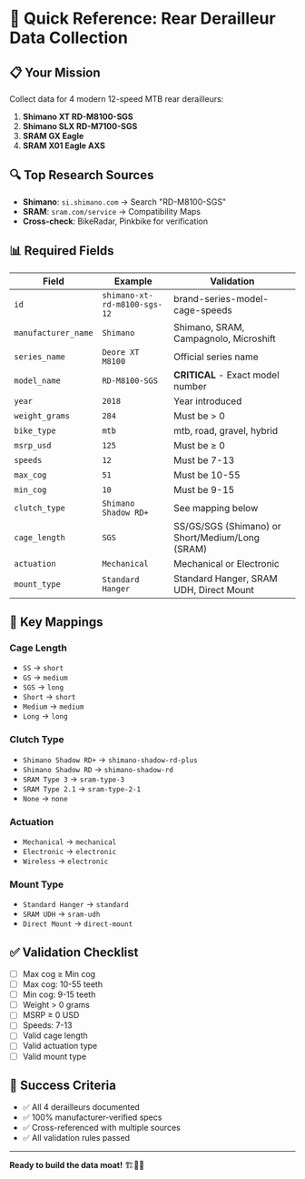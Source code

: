 # 🚀 Quick Reference: Rear Derailleur Data Collection

## 📋 **Your Mission**
Collect data for 4 modern 12-speed MTB rear derailleurs:
1. **Shimano XT RD-M8100-SGS**
2. **Shimano SLX RD-M7100-SGS** 
3. **SRAM GX Eagle**
4. **SRAM X01 Eagle AXS**

## 🔍 **Top Research Sources**
- **Shimano**: `si.shimano.com` → Search "RD-M8100-SGS"
- **SRAM**: `sram.com/service` → Compatibility Maps
- **Cross-check**: BikeRadar, Pinkbike for verification

## 📊 **Required Fields**
| Field | Example | Validation |
|-------|---------|------------|
| `id` | `shimano-xt-rd-m8100-sgs-12` | brand-series-model-cage-speeds |
| `manufacturer_name` | `Shimano` | Shimano, SRAM, Campagnolo, Microshift |
| `series_name` | `Deore XT M8100` | Official series name |
| `model_name` | `RD-M8100-SGS` | **CRITICAL** - Exact model number |
| `year` | `2018` | Year introduced |
| `weight_grams` | `284` | Must be > 0 |
| `bike_type` | `mtb` | mtb, road, gravel, hybrid |
| `msrp_usd` | `125` | Must be ≥ 0 |
| `speeds` | `12` | Must be 7-13 |
| `max_cog` | `51` | Must be 10-55 |
| `min_cog` | `10` | Must be 9-15 |
| `clutch_type` | `Shimano Shadow RD+` | See mapping below |
| `cage_length` | `SGS` | SS/GS/SGS (Shimano) or Short/Medium/Long (SRAM) |
| `actuation` | `Mechanical` | Mechanical or Electronic |
| `mount_type` | `Standard Hanger` | Standard Hanger, SRAM UDH, Direct Mount |

## 🔧 **Key Mappings**

### **Cage Length**
- `SS` → `short`
- `GS` → `medium` 
- `SGS` → `long`
- `Short` → `short`
- `Medium` → `medium`
- `Long` → `long`

### **Clutch Type**
- `Shimano Shadow RD+` → `shimano-shadow-rd-plus`
- `Shimano Shadow RD` → `shimano-shadow-rd`
- `SRAM Type 3` → `sram-type-3`
- `SRAM Type 2.1` → `sram-type-2-1`
- `None` → `none`

### **Actuation**
- `Mechanical` → `mechanical`
- `Electronic` → `electronic`
- `Wireless` → `electronic`

### **Mount Type**
- `Standard Hanger` → `standard`
- `SRAM UDH` → `sram-udh`
- `Direct Mount` → `direct-mount`

## ✅ **Validation Checklist**
- [ ] Max cog ≥ Min cog
- [ ] Max cog: 10-55 teeth
- [ ] Min cog: 9-15 teeth
- [ ] Weight > 0 grams
- [ ] MSRP ≥ 0 USD
- [ ] Speeds: 7-13
- [ ] Valid cage length
- [ ] Valid actuation type
- [ ] Valid mount type

## 🎯 **Success Criteria**
- ✅ All 4 derailleurs documented
- ✅ 100% manufacturer-verified specs
- ✅ Cross-referenced with multiple sources
- ✅ All validation rules passed

---

**Ready to build the data moat!** 🏗️🚴‍♂️ 